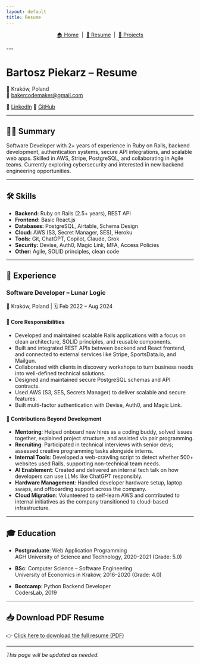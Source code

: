 ```yaml
---
layout: default
title: Resume
---
```

<p align="center">
  <a href="./index.html">🏠 Home</a> &nbsp;|&nbsp;
  <a href="./cv.html">📄 Resume</a> &nbsp;|&nbsp;
  <a href="./projects/projects.html">🧠 Projects</a>
</p>
---

# Bartosz Piekarz – Resume

📍 Kraków, Poland  
📧 bakercodemaker@gmail.com

🔗 [LinkedIn](https://www.linkedin.com/in/bartosz-piekarz-112b83194/)
🔗 [GitHub](https://github.com/BakerBart)

---

## 🧑‍💻 Summary

Software Developer with 2+ years of experience in Ruby on Rails, backend development, authentication systems, secure API integrations, and scalable web apps. Skilled in AWS, Stripe, PostgreSQL, and collaborating in Agile teams. Currently exploring cybersecurity and interested in new backend engineering opportunities.

---

## 🛠 Skills

- **Backend:** Ruby on Rails (2.5+ years), REST API
- **Frontend:** Basic React.js
- **Databases:** PostgreSQL, Airtable, Schema Design
- **Cloud:** AWS (S3, Secret Manager, SES), Heroku
- **Tools:** Git, ChatGPT, Copilot, Claude, Grok
- **Security:** Devise, Auth0, Magic Link, MFA, Access Policies
- **Other:** Agile, SOLID principles, clean code


---

## 🏢 Experience

### Software Developer – Lunar Logic  
📍 Kraków, Poland | 🗓 Feb 2022 – Aug 2024

#### 🔹 Core Responsibilities
- Developed and maintained scalable Rails applications with a focus on clean architecture, SOLID principles, and reusable components.
- Built and integrated REST APIs between backend and React frontend, and connected to external services like Stripe, SportsData.io, and Mailgun.
- Collaborated with clients in discovery workshops to turn business needs into well-defined technical solutions.
- Designed and maintained secure PostgreSQL schemas and API contracts.
- Used AWS (S3, SES, Secrets Manager) to deliver scalable and secure features.
- Built multi-factor authentication with Devise, Auth0, and Magic Link.


#### 🔹 Contributions Beyond Development
- **Mentoring**: Helped onboard new hires as a coding buddy, solved issues together, explained project structure, and assisted via pair programming.
- **Recruiting**: Participated in technical interviews with senior devs; assessed creative programming tasks alongside interns.
- **Internal Tools**: Developed a web-crawling script to detect whether 500+ websites used Rails, supporting non-technical team needs.
- **AI Enablement**: Created and delivered an internal tech talk on how developers can use LLMs like ChatGPT responsibly.
- **Hardware Management**: Handled developer hardware setup, laptop swaps, and offboarding support across the company.
- **Cloud Migration**: Volunteered to self-learn AWS and contributed to internal initiatives as the company transitioned to cloud-based infrastructure.

---

## 🎓 Education

- **Postgraduate**: Web Application Programming  
  AGH University of Science and Technology, 2020–2021 (Grade: 5.0)

- **BSc**: Computer Science – Software Engineering  
  University of Economics in Kraków, 2016–2020 (Grade: 4.0)

- **Bootcamp**: Python Backend Developer  
  CodersLab, 2019

---

## 📥 Download PDF Resume

👉 [Click here to download the full resume (PDF)](./assets/Bartosz-Piekarz-Resume.pdf)

---

_This page will be updated as needed._


